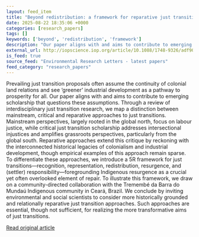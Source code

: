 ```yaml
---
layout: feed_item
title: "Beyond redistribution: a framework for reparative just transitions"
date: 2025-08-22 18:35:06 +0000
categories: [research_papers]
tags: []
keywords: ['beyond', 'redistribution', 'framework']
description: "Our paper aligns with and aims to contribute to emerging scholarship that questions these assumptions"
external_url: http://iopscience.iop.org/article/10.1088/1748-9326/adf905
is_feed: true
source_feed: "Environmental Research Letters - latest papers"
feed_category: "research_papers"
---
```


Prevailing just transition proposals often assume the continuity of colonial land relations and see ‘greener’ industrial development as a pathway to prosperity for all. Our paper aligns with and aims to contribute to emerging scholarship that questions these assumptions. Through a review of interdisciplinary just transition research, we map a distinction between mainstream, critical and reparative approaches to just transitions. Mainstream perspectives, largely rooted in the global north, focus on labour justice, while critical just transition scholarship addresses intersectional injustices and amplifies grassroots perspectives, particularly from the global south. Reparative approaches extend this critique by reckoning with the interconnected historical legacies of colonialism and industrial development, though empirical examples of this approach remain sparse. To differentiate these approaches, we introduce a 5R framework for just transitions—recognition, representation, redistribution, resurgence, and (settler) responsibility—foregrounding Indigenous resurgence as a crucial yet often overlooked element of repair. To illustrate this framework, we draw on a community-directed collaboration with the Tremembé da Barra do Mundaú Indigenous community in Ceará, Brazil. We conclude by inviting environmental and social scientists to consider more historically grounded and relationally reparative just transition approaches. Such approaches are essential, though not sufficient, for realizing the more transformative aims of just transitions.

[Read original article](http://iopscience.iop.org/article/10.1088/1748-9326/adf905)

